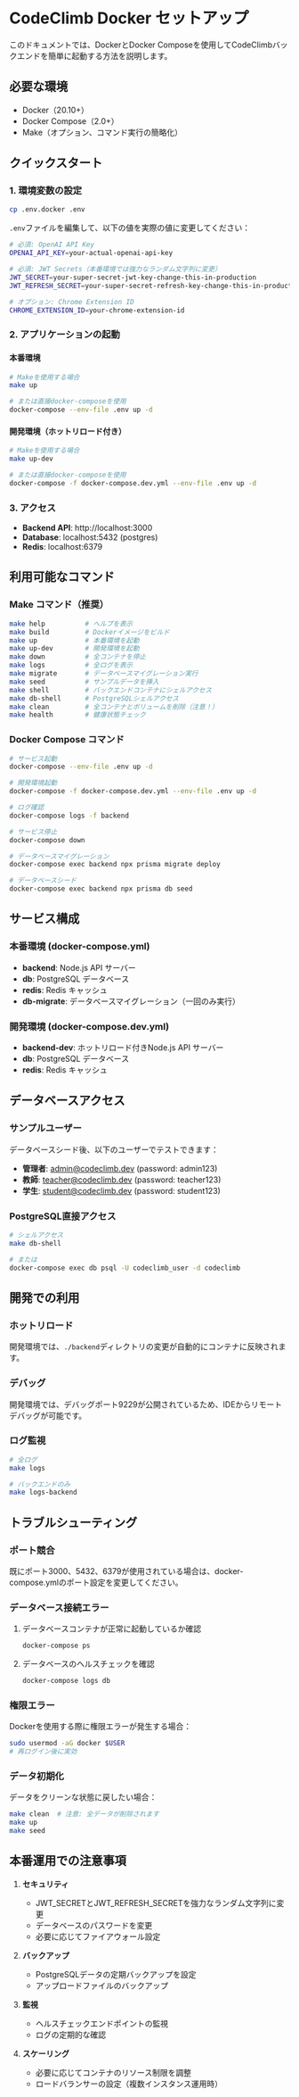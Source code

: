 # CodeClimb Docker セットアップ

このドキュメントでは、DockerとDocker Composeを使用してCodeClimbバックエンドを簡単に起動する方法を説明します。

## 必要な環境

- Docker（20.10+）
- Docker Compose（2.0+）
- Make（オプション、コマンド実行の簡略化）

## クイックスタート

### 1. 環境変数の設定

```bash
cp .env.docker .env
```

`.env`ファイルを編集して、以下の値を実際の値に変更してください：

```bash
# 必須: OpenAI API Key
OPENAI_API_KEY=your-actual-openai-api-key

# 必須: JWT Secrets（本番環境では強力なランダム文字列に変更）
JWT_SECRET=your-super-secret-jwt-key-change-this-in-production
JWT_REFRESH_SECRET=your-super-secret-refresh-key-change-this-in-production

# オプション: Chrome Extension ID
CHROME_EXTENSION_ID=your-chrome-extension-id
```

### 2. アプリケーションの起動

#### 本番環境
```bash
# Makeを使用する場合
make up

# または直接docker-composeを使用
docker-compose --env-file .env up -d
```

#### 開発環境（ホットリロード付き）
```bash
# Makeを使用する場合
make up-dev

# または直接docker-composeを使用
docker-compose -f docker-compose.dev.yml --env-file .env up -d
```

### 3. アクセス

- **Backend API**: http://localhost:3000
- **Database**: localhost:5432 (postgres)
- **Redis**: localhost:6379

## 利用可能なコマンド

### Make コマンド（推奨）

```bash
make help          # ヘルプを表示
make build         # Dockerイメージをビルド
make up            # 本番環境を起動
make up-dev        # 開発環境を起動
make down          # 全コンテナを停止
make logs          # 全ログを表示
make migrate       # データベースマイグレーション実行
make seed          # サンプルデータを挿入
make shell         # バックエンドコンテナにシェルアクセス
make db-shell      # PostgreSQLシェルアクセス
make clean         # 全コンテナとボリュームを削除（注意！）
make health        # 健康状態チェック
```

### Docker Compose コマンド

```bash
# サービス起動
docker-compose --env-file .env up -d

# 開発環境起動
docker-compose -f docker-compose.dev.yml --env-file .env up -d

# ログ確認
docker-compose logs -f backend

# サービス停止
docker-compose down

# データベースマイグレーション
docker-compose exec backend npx prisma migrate deploy

# データベースシード
docker-compose exec backend npx prisma db seed
```

## サービス構成

### 本番環境 (docker-compose.yml)
- **backend**: Node.js API サーバー
- **db**: PostgreSQL データベース
- **redis**: Redis キャッシュ
- **db-migrate**: データベースマイグレーション（一回のみ実行）

### 開発環境 (docker-compose.dev.yml)
- **backend-dev**: ホットリロード付きNode.js API サーバー
- **db**: PostgreSQL データベース
- **redis**: Redis キャッシュ

## データベースアクセス

### サンプルユーザー
データベースシード後、以下のユーザーでテストできます：

- **管理者**: admin@codeclimb.dev (password: admin123)
- **教師**: teacher@codeclimb.dev (password: teacher123)
- **学生**: student@codeclimb.dev (password: student123)

### PostgreSQL直接アクセス
```bash
# シェルアクセス
make db-shell

# または
docker-compose exec db psql -U codeclimb_user -d codeclimb
```

## 開発での利用

### ホットリロード
開発環境では、`./backend`ディレクトリの変更が自動的にコンテナに反映されます。

### デバッグ
開発環境では、デバッグポート9229が公開されているため、IDEからリモートデバッグが可能です。

### ログ監視
```bash
# 全ログ
make logs

# バックエンドのみ
make logs-backend
```

## トラブルシューティング

### ポート競合
既にポート3000、5432、6379が使用されている場合は、docker-compose.ymlのポート設定を変更してください。

### データベース接続エラー
1. データベースコンテナが正常に起動しているか確認
   ```bash
   docker-compose ps
   ```

2. データベースのヘルスチェックを確認
   ```bash
   docker-compose logs db
   ```

### 権限エラー
Dockerを使用する際に権限エラーが発生する場合：
```bash
sudo usermod -aG docker $USER
# 再ログイン後に実効
```

### データ初期化
データをクリーンな状態に戻したい場合：
```bash
make clean  # 注意: 全データが削除されます
make up
make seed
```

## 本番運用での注意事項

1. **セキュリティ**
   - JWT_SECRETとJWT_REFRESH_SECRETを強力なランダム文字列に変更
   - データベースのパスワードを変更
   - 必要に応じてファイアウォール設定

2. **バックアップ**
   - PostgreSQLデータの定期バックアップを設定
   - アップロードファイルのバックアップ

3. **監視**
   - ヘルスチェックエンドポイントの監視
   - ログの定期的な確認

4. **スケーリング**
   - 必要に応じてコンテナのリソース制限を調整
   - ロードバランサーの設定（複数インスタンス運用時）